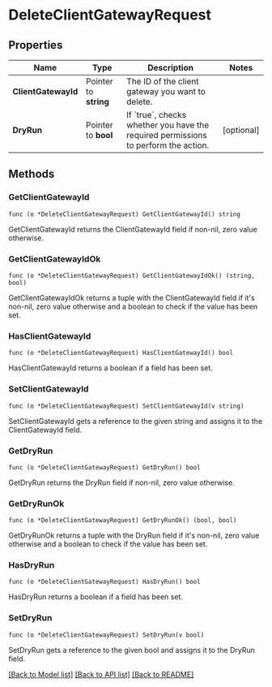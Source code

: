 # DeleteClientGatewayRequest

## Properties

Name | Type | Description | Notes
------------ | ------------- | ------------- | -------------
**ClientGatewayId** | Pointer to **string** | The ID of the client gateway you want to delete. | 
**DryRun** | Pointer to **bool** | If &#x60;true&#x60;, checks whether you have the required permissions to perform the action. | [optional] 

## Methods

### GetClientGatewayId

`func (o *DeleteClientGatewayRequest) GetClientGatewayId() string`

GetClientGatewayId returns the ClientGatewayId field if non-nil, zero value otherwise.

### GetClientGatewayIdOk

`func (o *DeleteClientGatewayRequest) GetClientGatewayIdOk() (string, bool)`

GetClientGatewayIdOk returns a tuple with the ClientGatewayId field if it's non-nil, zero value otherwise
and a boolean to check if the value has been set.

### HasClientGatewayId

`func (o *DeleteClientGatewayRequest) HasClientGatewayId() bool`

HasClientGatewayId returns a boolean if a field has been set.

### SetClientGatewayId

`func (o *DeleteClientGatewayRequest) SetClientGatewayId(v string)`

SetClientGatewayId gets a reference to the given string and assigns it to the ClientGatewayId field.

### GetDryRun

`func (o *DeleteClientGatewayRequest) GetDryRun() bool`

GetDryRun returns the DryRun field if non-nil, zero value otherwise.

### GetDryRunOk

`func (o *DeleteClientGatewayRequest) GetDryRunOk() (bool, bool)`

GetDryRunOk returns a tuple with the DryRun field if it's non-nil, zero value otherwise
and a boolean to check if the value has been set.

### HasDryRun

`func (o *DeleteClientGatewayRequest) HasDryRun() bool`

HasDryRun returns a boolean if a field has been set.

### SetDryRun

`func (o *DeleteClientGatewayRequest) SetDryRun(v bool)`

SetDryRun gets a reference to the given bool and assigns it to the DryRun field.


[[Back to Model list]](../README.md#documentation-for-models) [[Back to API list]](../README.md#documentation-for-api-endpoints) [[Back to README]](../README.md)


